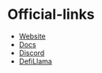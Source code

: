 # Official-links

- [Website](https://dyadstable.xyz)
- [Docs](https://dyad.gitbook.io/docs)
- [Discord](https://discord.gg/dyad)
- [DefiLlama](https://defillama.com/protocol/dyad#information)
